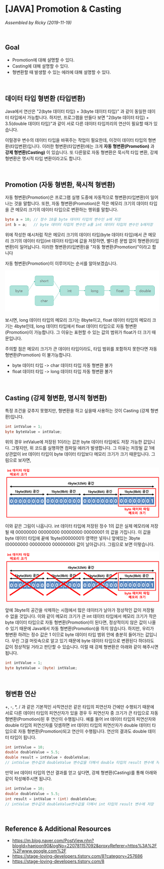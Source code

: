 # [JAVA] Promotion & Casting

*Assembled by Ricky (2019-11-19)*

<br>

## Goal

- Promotion에 대해 설명할 수 있다.
- Casting에 대해 설명할 수 있다.
- 형변환할 때 발생할 수 있는 에러에 대해 설명할 수 있다.

<br>

## 데이터 타입 형변환 (타입변환)

Java에서 연산은 "2(byte 데이터 타입) + 3(byte 데이터 타입)" 과 같이 동일한 데이터 타입에서 가능합니다. 하지만, 프로그램을 만들다 보면 "2(byte 데이터 타입) + 3.5(double 데이터 타입)"과 같이 서로 다른 데이터 타입끼리의 연산이 필요할 때가 있습니다. 

이럴경우 변수의 데이터 타입을 바꿔주는 작업이 필요한데, 이것이 데이터 타입의 형변환(타입변환)입니다. 이러한 형변환(타입변환)에는 크게 **자동 형변환(Promotion)** 과 **강제 형변환(Casting)** 이 있습니다. 또 다른말로 자동 형변환은 묵시적 타입 변환, 강제 형변환은 명시적 타입 변환이라고도 합니다.

<br>

## Promotion (자동 형변환, 묵시적 형변환)

자동 형변환(Promotion)은 프로그램 실행 도중에 자동적으로 형변환(타입변환)이 일어나는 것을 말합니다. 또한, 자동 형변환(Promotion)은 작은 메모리 크기의 데이터 타입을 큰 메모리 크기의 데이터 타입으로 변환하는 행위를 말합니다.

```java
byte a = 10; // 정수 10을 byte 데이터 타입의 변수인 a에 저장
int b = a;   // byte 데이터 타입의 변수인 a를 int 데이터 타입의 변수인 b에저장
```

위에 작성한 예시처럼 작은 메모리 크기의 데이터 타입(byte 데이터 타입)에서 큰 메모리 크기의 데이터 타입(int 데이터 타입)에 값을 저장하면, 별다른 문법 없이 형변환(타입변환)이 일어납니다. 이러한 형변환(타입변환)을 "자동 형변환(Promotion)"이라고 합니다

자동 형변환(Promotion)이 이루어지는 순서를 알아보겠습니다.

<img src="./resources/java-promotion-casting-001.png">

보시면, long 데이터 타입의 메모리 크기는 8byte이고, float 데이터 타입의 메모리 크기는 4byte인데, long 데이터 타입에서 float 데이터 타입으로 자동 형변환(Promotion)이 가능합니다. 그 이유는 표현할 수 있는 값의 범위가 float가 더 크기 때문입니다. 

주의할 점은 메모리 크기가 큰 데이터 타입이라도, 타입 범위를 포함하지 못한다면 자동 형변환(Promotion) 이 불가능합니다. 

- byte 데이터 타입 -> char 데이터 타입 자동 형변환 불가
- float 데이터 타입 -> long 데이터 타입 자동 형변환 불가

<br>

## Casting (강제 형변환, 명시적 형변환)

특정 조건을 갖추지 못했지만, 형변환을 하고 싶을때 사용하는 것이 Casting (강제 형변환)입니다.

```java
int intValue = 1;
byte byteValue = intValue;
```

위의 경우 intValue에 저장된 1이라는 값은 byte 데이터 타입에도 저장 가능한 값입니다. 그렇지만, 위 코드를 실행하면 컴파일 에러가 발생합니다. 그 이유는 저장될 값 1에 상관없이 int 데이터 타입이 byte 데이터 타입보다 메모리 크기가 크기 때문입니다. 그림으로 보자면,

<img src="./resources/java-promotion-casting-002.png">

이와 같은 그림이 나옵니다. int 데이터 타입에 저장된 정수 1의 값은 실제 메모리에 저장될 때 00000000 00000000 00000000 00000001 의 값을 가집니다. 이 값을 byte 데이터 타입에 끝에 1byte(00000001) 영역만 넣자니 앞에있는 3byte (00000000 00000000 00000000) 값이 날아갑니다. 그림으로 보면 이렇습니다.

<img src="./resources/java-promotion-casting-003.png">

앞에 3byte의 공간을 삭제하는 시점에서 많은 데이터가 날아가 정상적인 값이 저장될 수 없을 것입니다. 이와 같이 메모리 크기가 큰 int 데이터 타입에서 메모리 크기가 작은 byte 데이터 타입으로 자동 형변환(Promotion)이 된다면, 정상적이지 않은 값이 나올 수 있기 때문에 Java에서 자동 형변환(Promotion)을 하지 않습니다. 하지만, 우리가 형변환 하려는 정수 값은 1 이므로 byte 데이터 타입 범위 안에 충분히 들어가는 값입니다. 우린 그걸 머릿속으로 알고 있기 때문에 byte 데이터 타입으로 변환된다 하더라도 값이 정상적일 거라고 판단할 수 있습니다. 이럴 때 강제 형변환은 아래와 같이 해주시면 됩니다.

```java
int intValue = 1;
byte byteValue = (byte) intValue;
```

<br>

## 형변환 연산

+, -, *, / 과 같은 기본적인 사칙연산은 같은 타입의 피연산자 간에만 수행되기 때문에 서로 다른 데이터 타입의 피연산자가 있을 경우 두 피연산자 중 크기가 큰 타입으로 자동 형변환(Promotion)된 후 연산이 수행됩니다. 예를 들어 int 데이터 타입의 피연산자와 double 타입의 피연산자를 덧셈하면 int 데이터 타입의 피연산자가 double 데이터 타입으로 자동 형변환(Promotion)되고 연산이 수행됩니다. 연산의 결과도 double 데이터 타입이 됩니다.

```java
int intValue = 10;
double doubleValue = 5.5;
double result = intValue + doubleValue; 
// intValue 변수값과 doubleValue 변수값을 더해서 double 타입의 result 변수에 저장
```

만약 int 데이터 타입의 연산 결과를 얻고 싶다면, 강제 형변환(Casting)를 통해 아래와 같이 작성해주시면 됩니다.

```java
int intValue = 10;
double doubleValue = 5.5;
int result = intValue + (int) doubleValue;
// intValue 변수값과 doubleValue변수값을 더해서 int 타입의 result 변수에 저장
```

<br>

## Reference & Additional Resources

-  https://m.blog.naver.com/PostView.nhn?blogId=haejoon90&logNo=220781157092&proxyReferer=https%3A%2F%2Fwww.google.com%2F 
-  https://stage-loving-developers.tistory.com/8?category=257686 
-  https://stage-loving-developers.tistory.com/8 

